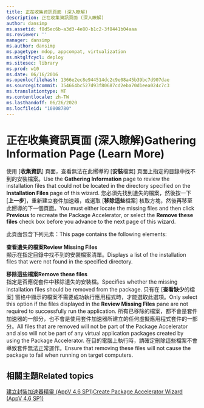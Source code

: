 ```yaml
---
title: 正在收集資訊頁面 (深入瞭解)
description: 正在收集資訊頁面 (深入瞭解)
author: dansimp
ms.assetid: f8d5ec6b-a3d3-4e80-b1c2-3f8441b04aaa
ms.reviewer: ''
manager: dansimp
ms.author: dansimp
ms.pagetype: mdop, appcompat, virtualization
ms.mktglfcycl: deploy
ms.sitesec: library
ms.prod: w10
ms.date: 06/16/2016
ms.openlocfilehash: 1366e2ec8e944514dc2c9e08a45b39bc7d907dae
ms.sourcegitcommit: 354664bc527d93f80687cd2eba70d1eea024c7c3
ms.translationtype: MT
ms.contentlocale: zh-TW
ms.lasthandoff: 06/26/2020
ms.locfileid: "10808780"
---
```

# <span data-ttu-id="40ab6-103">正在收集資訊頁面 (深入瞭解)</span><span class="sxs-lookup"><span data-stu-id="40ab6-103">Gathering Information Page (Learn More)</span></span>


<span data-ttu-id="40ab6-104">使用 [**收集資訊**] 頁面，查看無法在此嚮導的 [**安裝**檔案] 頁面上指定的目錄中找不到的安裝檔案。</span><span class="sxs-lookup"><span data-stu-id="40ab6-104">Use the **Gathering Information** page to review the installation files that could not be located in the directory specified on the **Installation Files** page of this wizard.</span></span> <span data-ttu-id="40ab6-105">您必須先找到遺失的檔案，然後按一下 [**上一步**]，重新建立套件加速器，或選取 [**移除這些**檔案] 核取方塊，然後再移至此嚮導的下一個頁面。</span><span class="sxs-lookup"><span data-stu-id="40ab6-105">You must either locate the missing files and then click **Previous** to recreate the Package Accelerator, or select the **Remove these files** check box before you advance to the next page of this wizard.</span></span>

<span data-ttu-id="40ab6-106">此頁面包含下列元素：</span><span class="sxs-lookup"><span data-stu-id="40ab6-106">This page contains the following elements:</span></span>

<a href="" id="review-missing-files"></a>**<span data-ttu-id="40ab6-107">查看遺失的檔案</span><span class="sxs-lookup"><span data-stu-id="40ab6-107">Review Missing Files</span></span>**  
<span data-ttu-id="40ab6-108">顯示在指定目錄中找不到的安裝檔案清單。</span><span class="sxs-lookup"><span data-stu-id="40ab6-108">Displays a list of the installation files that were not found in the specified directory.</span></span>

<a href="" id="remove-these-files"></a>**<span data-ttu-id="40ab6-109">移除這些檔案</span><span class="sxs-lookup"><span data-stu-id="40ab6-109">Remove these files</span></span>**  
<span data-ttu-id="40ab6-110">指定是否應從套件中移除遺失的安裝檔。</span><span class="sxs-lookup"><span data-stu-id="40ab6-110">Specifies whether the missing installation files should be removed from the package.</span></span> <span data-ttu-id="40ab6-111">只有在 [**查看缺少**的檔案] 窗格中顯示的檔案不需要成功執行應用程式時，才能選取此選項。</span><span class="sxs-lookup"><span data-stu-id="40ab6-111">Only select this option if the files displayed in the **Review Missing Files** pane are not required to successfully run the application.</span></span> <span data-ttu-id="40ab6-112">所有已移除的檔案，都不會是套件加速器的一部分，也不會是使用套件加速器所建立的任何虛擬應用程式套件的一部分。</span><span class="sxs-lookup"><span data-stu-id="40ab6-112">All files that are removed will not be part of the Package Accelerator and also will not be part of any virtual application packages created by using the Package Accelerator.</span></span> <span data-ttu-id="40ab6-113">在目的電腦上執行時，請確定刪除這些檔案不會導致套件無法正常運作。</span><span class="sxs-lookup"><span data-stu-id="40ab6-113">Ensure that removing these files will not cause the package to fail when running on target computers.</span></span>

## <span data-ttu-id="40ab6-114">相關主題</span><span class="sxs-lookup"><span data-stu-id="40ab6-114">Related topics</span></span>


[<span data-ttu-id="40ab6-115">建立封裝加速器精靈 (AppV 4.6 SP1)</span><span class="sxs-lookup"><span data-stu-id="40ab6-115">Create Package Accelerator Wizard (AppV 4.6 SP1)</span></span>](create-package-accelerator-wizard--appv-46-sp1-.md)

 

 





